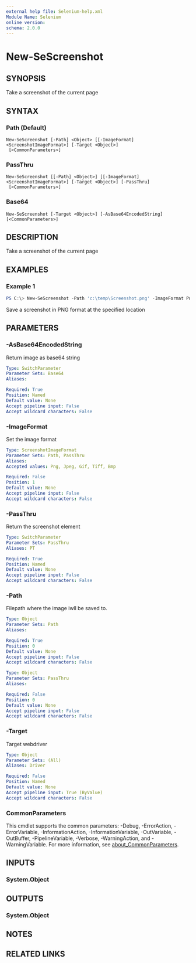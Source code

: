 ```yaml
---
external help file: Selenium-help.xml
Module Name: Selenium
online version:
schema: 2.0.0
---
```


# New-SeScreenshot

## SYNOPSIS
Take a screenshot of the current page

## SYNTAX

### Path (Default)
```
New-SeScreenshot [-Path] <Object> [[-ImageFormat] <ScreenshotImageFormat>] [-Target <Object>]
 [<CommonParameters>]
```

### PassThru
```
New-SeScreenshot [[-Path] <Object>] [[-ImageFormat] <ScreenshotImageFormat>] [-Target <Object>] [-PassThru]
 [<CommonParameters>]
```

### Base64
```
New-SeScreenshot [-Target <Object>] [-AsBase64EncodedString] [<CommonParameters>]
```

## DESCRIPTION
Take a screenshot of the current page

## EXAMPLES

### Example 1
```powershell
PS C:\> New-SeScreenshot -Path 'c:\temp\Screenshot.png' -ImageFormat Png
```

Save a screenshot in PNG format at the specified location

## PARAMETERS

### -AsBase64EncodedString
Return image as base64 string

```yaml
Type: SwitchParameter
Parameter Sets: Base64
Aliases:

Required: True
Position: Named
Default value: None
Accept pipeline input: False
Accept wildcard characters: False
```

### -ImageFormat
Set the image format

```yaml
Type: ScreenshotImageFormat
Parameter Sets: Path, PassThru
Aliases:
Accepted values: Png, Jpeg, Gif, Tiff, Bmp

Required: False
Position: 1
Default value: None
Accept pipeline input: False
Accept wildcard characters: False
```

### -PassThru
Return the screenshot element

```yaml
Type: SwitchParameter
Parameter Sets: PassThru
Aliases: PT

Required: True
Position: Named
Default value: None
Accept pipeline input: False
Accept wildcard characters: False
```

### -Path
Filepath where the image iwll be saved to.

```yaml
Type: Object
Parameter Sets: Path
Aliases:

Required: True
Position: 0
Default value: None
Accept pipeline input: False
Accept wildcard characters: False
```

```yaml
Type: Object
Parameter Sets: PassThru
Aliases:

Required: False
Position: 0
Default value: None
Accept pipeline input: False
Accept wildcard characters: False
```

### -Target
Target webdriver

```yaml
Type: Object
Parameter Sets: (All)
Aliases: Driver

Required: False
Position: Named
Default value: None
Accept pipeline input: True (ByValue)
Accept wildcard characters: False
```

### CommonParameters
This cmdlet supports the common parameters: -Debug, -ErrorAction, -ErrorVariable, -InformationAction, -InformationVariable, -OutVariable, -OutBuffer, -PipelineVariable, -Verbose, -WarningAction, and -WarningVariable. For more information, see [about_CommonParameters](http://go.microsoft.com/fwlink/?LinkID=113216).

## INPUTS

### System.Object

## OUTPUTS

### System.Object
## NOTES

## RELATED LINKS
